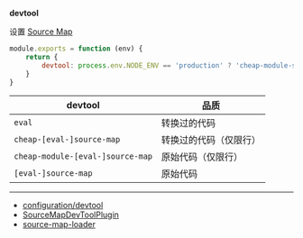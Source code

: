 __devtool__

设置 [Source Map](https://docs.google.com/document/d/1U1RGAehQwRypUTovF1KRlpiOFze0b-_2gc6fAH0KY0k/edit?hl=en_US&pli=1&pli=1)

```js
module.exports = function (env) {
    return {
        devtool: process.env.NODE_ENV == 'production' ? 'cheap-module-source-map' : 'cheap-module-eval-source-map'
    }
}
```

| devtool | 品质 |
| - | - |
| `eval` | 转换过的代码 |
| `cheap-[eval-]source-map` | 转换过的代码（仅限行） |
| `cheap-module-[eval-]source-map` | 原始代码（仅限行） |
| `[eval-]source-map` | 原始代码 |

---

- [configuration/devtool](https://webpack.js.org/configuration/devtool/)
- [SourceMapDevToolPlugin](https://webpack.js.org/plugins/source-map-dev-tool-plugin/)
- [source-map-loader](https://webpack.js.org/loaders/source-map-loader/)
